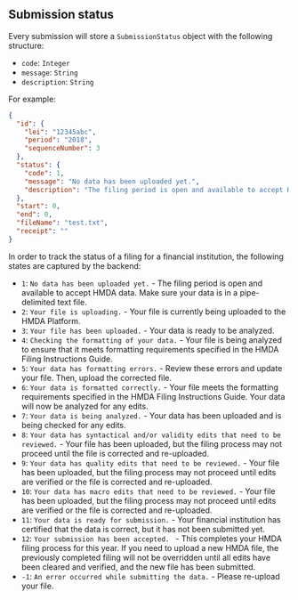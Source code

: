 ## Submission status

Every submission will store a `SubmissionStatus` object with the following structure:

* `code`: `Integer`
* `message`: `String`
* `description`: `String`

For example:

```json
{
  "id": {
    "lei": "12345abc",
    "period": "2018",
    "sequenceNumber": 3
  },
  "status": {
    "code": 1,
    "message": "No data has been uploaded yet.",
    "description": "The filing period is open and available to accept HMDA data. Make sure your data is in a pipe-delimited text file."
  },
  "start": 0,
  "end": 0,
  "fileName": "test.txt",
  "receipt": ""
}
```

In order to track the status of a filing for a financial institution, the following states are captured by the backend:

* `1`: `No data has been uploaded yet.` - The filing period is open and available to accept HMDA data. Make sure your data is in a pipe-delimited text file.
* `2`: `Your file is uploading.` - Your file is currently being uploaded to the HMDA Platform.
* `3`: `Your file has been uploaded.` - Your data is ready to be analyzed.
* `4`: `Checking the formatting of your data.` - Your file is being analyzed to ensure that it meets formatting requirements specified in the HMDA Filing Instructions Guide.
* `5`: `Your data has formatting errors.` - Review these errors and update your file. Then, upload the corrected file.
* `6`: `Your data is formatted correctly.` - Your file meets the formatting requirements specified in the HMDA Filing Instructions Guide. Your data will now be analyzed for any edits.
* `7`: `Your data is being analyzed.` - Your data has been uploaded and is being checked for any edits.
* `8`: `Your data has syntactical and/or validity edits that need to be reviewed.` - Your file has been uploaded, but the filing process may not proceed until the file is corrected and re-uploaded.
* `9`: `Your data has quality edits that need to be reviewed.` - Your file has been uploaded, but the filing process may not proceed until edits are verified or the file is corrected and re-uploaded.
* `10`: `Your data has macro edits that need to be reviewed.` - Your file has been uploaded, but the filing process may not proceed until edits are verified or the file is corrected and re-uploaded.
* `11`: `Your data is ready for submission.` - Your financial institution has certified that the data is correct, but it has not been submitted yet.
* `12`: `Your submission has been accepted. ` - This completes your HMDA filing process for this year. If you need to upload a new HMDA file, the previously completed filing will not be overridden until all edits have been cleared and verified, and the new file has been submitted.
* `-1`: `An error occurred while submitting the data.` - Please re-upload your file.
